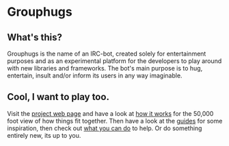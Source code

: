 # Grouphugs

## What's this?
Grouphugs is the name of an IRC-bot, created solely for entertainment
purposes and as an experimental platform for the developers to play
around with new libraries and frameworks. The bot's main purpose is to
hug, entertain, insult and/or inform its users in any way imaginable.

## Cool, I want to play too.
Visit the [project web page][1] and have a look at [how it works][2]
for the 50,000 foot view of how things fit together. Then have a look
at the [guides][3] for some inspiration, then check out [what you can
do][4] to help. Or do something entirely new, its up to you.

[1]: http://gh.kvikshaug.no "Grouphugs"
[2]: http://gh.kvikshaug.no/about/howitworks "How does it work?"
[3]: http://gh.kvikshaug.no/guides "Guides"
[4]: http://gh.kvikshaug.no/about/whatyoucando "What can you do to help?"
